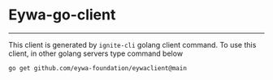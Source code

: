 # Eywa-go-client

---

This client is generated by `ignite-cli` golang client command. To use this client, in other golang servers type command below

```bash
go get github.com/eywa-foundation/eywaclient@main
```
